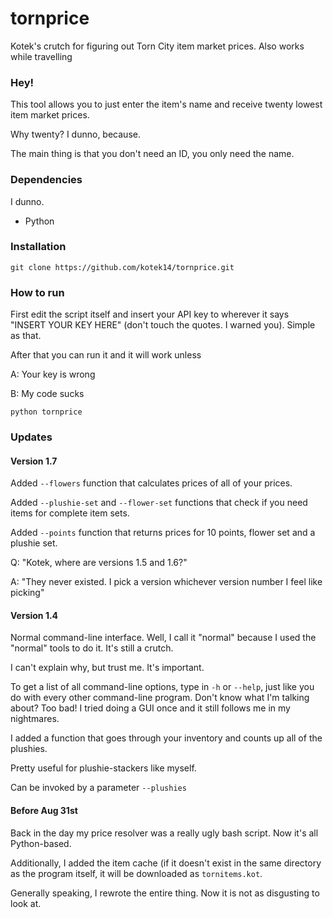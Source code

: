 # tornprice
Kotek's crutch for figuring out Torn City item market prices. Also works while travelling

### Hey!
This tool allows you to just enter the item's name and receive twenty lowest item market prices.

Why twenty? I dunno, because.

The main thing is that you don't need an ID, you only need the name.

### Dependencies
I dunno.

- Python

### Installation
`git clone https://github.com/kotek14/tornprice.git`

### How to run
First edit the script itself and insert your API key to wherever it says "INSERT YOUR KEY HERE" (don't touch the quotes. I warned you). Simple as that.

After that you can run it and it will work unless

A: Your key is wrong

B: My code sucks

`python tornprice`

### Updates

#### Version 1.7

Added `--flowers` function that calculates prices of all of your prices.

Added `--plushie-set` and `--flower-set` functions that check if you need items for complete item sets.

Added `--points` function that returns prices for 10 points, flower set and a plushie set.

Q: "Kotek, where are versions 1.5 and 1.6?"

A: "They never existed. I pick a version whichever version number I feel like picking"

#### Version 1.4

Normal command-line interface. Well, I call it "normal" because I used the "normal" tools to do it. It's still a crutch.

I can't explain why, but trust me. It's important.

To get a list of all command-line options, type in `-h` or `--help`, just like you do with every other command-line program. Don't know what I'm talking about? Too bad! I tried doing a GUI once and it still follows me in my nightmares.

I added a function that goes through your inventory and counts up all of the plushies.

Pretty useful for plushie-stackers like myself.

Can be invoked by a parameter `--plushies`

#### Before Aug 31st

Back in the day my price resolver was a really ugly bash script. Now it's all Python-based.

Additionally, I added the item cache (if it doesn't exist in the same directory as the program itself, it will be downloaded as `tornitems.kot`.

Generally speaking, I rewrote the entire thing. Now it is not as disgusting to look at.
